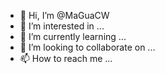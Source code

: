 - 👋 Hi, I’m @MaGuaCW
- 👀 I’m interested in ...
- 🌱 I’m currently learning ...
- 💞️ I’m looking to collaborate on ...
- 📫 How to reach me ...

<!---
MaGuaCW/MaGuaCW is a ✨ special ✨ repository because its `README.md` (this file) appears on your GitHub profile.
You can click the Preview link to take a look at your changes.
--->
